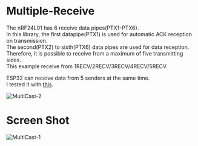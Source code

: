 # Multiple-Receive
The nRF24L01 has 6 receive data pipes(PTX1-PTX6).   
In this library, the first datapipe(PTX1) is used for automatic ACK reception on transmission.   
The second(PTX2) to sixth(PTX6) data pipes are used for data reception.   
Therefore, it is possible to receive from a maximum of five transmitting sides.   
This example receive from 1RECV/2RECV/3RECV/4RECV/5RECV.   

ESP32 can receive data from 5 senders at the same time.   
I tested it with [this](https://github.com/nopnop2002/Arduino-STM32-nRF24L01/tree/master/example/Multiple-Receive%20Communication).   

![MultiCast-2](https://user-images.githubusercontent.com/6020549/149723671-e5a4fd63-199c-4716-8cc7-d3806b562243.jpg)

# Screen Shot   
![MultiCast-1](https://user-images.githubusercontent.com/6020549/149722501-df8ef00c-4a5a-44f2-b055-8d9f0dcad027.jpg)
